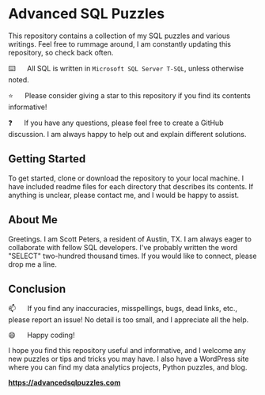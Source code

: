 # Advanced SQL Puzzles

This repository contains a collection of my SQL puzzles and various writings. Feel free to rummage around, I am constantly updating this repository, so check back often.

:keyboard:&nbsp;&nbsp;&nbsp;&nbsp;&nbsp;&nbsp;All SQL is written in `Microsoft SQL Server T-SQL`, unless otherwise noted.

:star:&nbsp;&nbsp;&nbsp;&nbsp;&nbsp;&nbsp;Please consider giving a star to this repository if you find its contents informative!

:question:&nbsp;&nbsp;&nbsp;&nbsp;&nbsp;&nbsp;If you have any questions, please feel free to create a GitHub discussion. I am always happy to help out and explain different solutions.

## Getting Started

To get started, clone or download the repository to your local machine. I have included readme files for each directory that describes its contents. If anything is unclear, please contact me, and I would be happy to assist.

## About Me

Greetings. I am Scott Peters, a resident of Austin, TX. I am always eager to collaborate with fellow SQL developers. I've probably written the word "SELECT" two-hundred thousand times.  If you would like to connect, please drop me a line.

## Conclusion

:mailbox:&nbsp;&nbsp;&nbsp;&nbsp;&nbsp;&nbsp;If you find any inaccuracies, misspellings, bugs, dead links, etc., please report an issue! No detail is too small, and I appreciate all the help.

:smile:&nbsp;&nbsp;&nbsp;&nbsp;&nbsp;&nbsp;Happy coding!

I hope you find this repository useful and informative, and I welcome any new puzzles or tips and tricks you may have. I also have a WordPress site where you can find my data analytics projects, Python puzzles, and blog.    

**https://advancedsqlpuzzles.com**  
